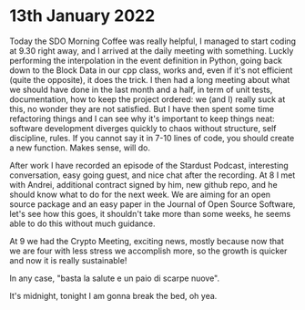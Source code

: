 # 13th January 2022

Today the SDO Morning Coffee was really helpful, I managed to start coding at 9.30 right away, and I arrived at the daily meeting with something. Luckly performing the interpolation in the event definition in Python, going back down to the Block Data in our cpp class, works and, even if it's not efficient (quite the opposite), it does the trick. I then had a long meeting about what we should have done in the last month and a half, in term of unit tests, documentation, how to keep the project ordered: we (and I) really suck at this, no wonder they are not satisfied. But I have then spent some time refactoring things and I can see why it's important to keep things neat: software development diverges quickly to chaos without structure, self discipline, rules. If you cannot say it in 7-10 lines of code, you should create a new function. Makes sense, will do.

After work I have recorded an episode of the Stardust Podcast, interesting conversation, easy going guest, and nice chat after the recording. At 8 I met with Andrei, additional contract signed by him, new github repo, and he should know what to do for the next week. We are aiming for an open source package and an easy paper in the Journal of Open Source Software, let's see how this goes, it shouldn't take more than some weeks, he seems able to do this without much guidance.

At 9 we had the Crypto Meeting, exciting news, mostly because now that we are four with less stress we accomplish more, so the growth is quicker and now it is really sustainable!

In any case, "basta la salute e un paio di scarpe nuove".

It's midnight, tonight I am gonna break the bed, oh yea.